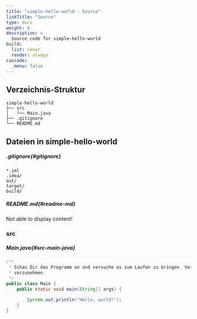 ```yaml
---
title: "simple-hello-world - Source"
linkTitle: "Source"
type: docs
weight: 0
description: >
  Source code for simple-hello-world
build:
  list: never
  render: always
cascade:
  _menu: false
---
```


## Verzeichnis-Struktur

```console
simple-hello-world
├── src
│   └── Main.java
├── .gitignore
└── README.md
```

## Dateien in simple-hello-world

##### .gitignore{#gitignore}

```
*.iml
.idea/
out/
target/
build/
```

##### README.md{#readme-md}

Not able to display content!

### src

##### Main.java{#src-main-java}

```java
/**
 * Schau Dir das Programm an und versuche es zum Laufen zu bringen. Versuche, ein paar kleine Änderungen am Programm
 * vorzunehmen.
 */
public class Main {
    public static void main(String[] args) {

        System.out.println("Hello, world!");
    }
}

```
